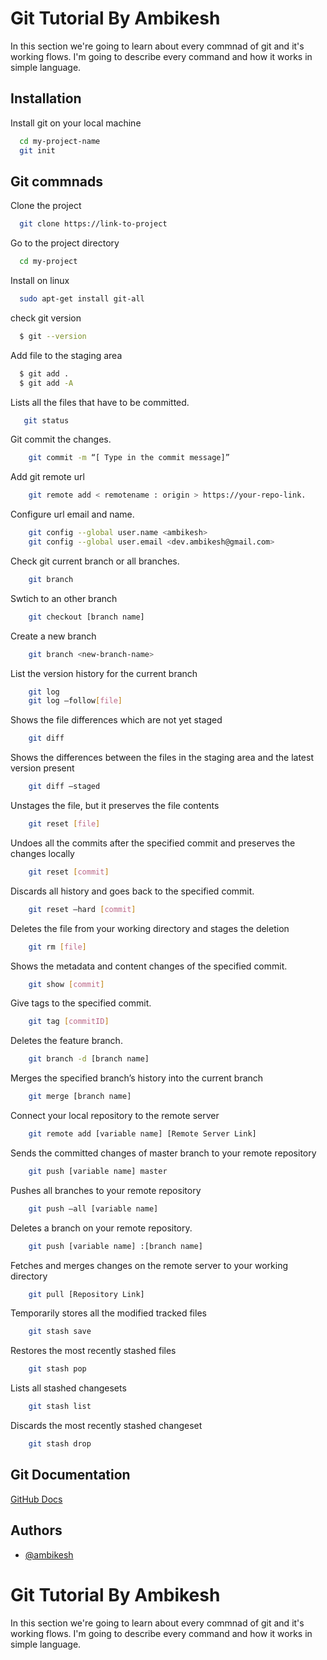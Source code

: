 
# Git Tutorial By Ambikesh

In this section we're going to learn about every commnad of git and it's working flows.
I'm going to describe every command and how it works in simple language.

## Installation

Install git on your local machine

```bash
  cd my-project-name
  git init
```
    
## Git commnads

Clone the project

```bash
  git clone https://link-to-project
```

Go to the project directory

```bash
  cd my-project
```

Install on linux

```bash
  sudo apt-get install git-all
```
check git version

```bash
  $ git --version
```
Add file to the staging area
```bash
  $ git add .
  $ git add -A
```
Lists all the files that have to be committed.
 ```bash
    git status
```
Git commit the changes.
```bash
    git commit -m “[ Type in the commit message]”
```
Add git remote url
```bash
    git remote add < remotename : origin > https://your-repo-link.
```
Configure url email and name.
```bash
    git config --global user.name <ambikesh>
    git config --global user.email <dev.ambikesh@gmail.com>
```
Check git current branch or all branches.
```bash
    git branch
```
Swtich to an other branch
```bash
    git checkout [branch name] 
```
Create a new branch
```bash
    git branch <new-branch-name>
```
List the version history for the current branch
```bash
    git log
    git log –follow[file]
```
Shows the file differences which are not yet staged
```bash
    git diff
```
Shows the differences between the files in the staging area and the latest version present
```bash
    git diff –staged
```
Unstages the file, but it preserves the file contents
```bash
    git reset [file] 
```
Undoes all the commits after the specified commit and preserves the changes locally
```bash
    git reset [commit]
```
Discards all history and goes back to the specified commit.
```bash
    git reset –hard [commit]
```
Deletes the file from your working directory and stages the deletion
```bash
    git rm [file]
```
Shows the metadata and content changes of the specified commit.
```bash
    git show [commit]
```
Give tags to the specified commit.
```bash
    git tag [commitID]
```
Deletes the feature branch.
```bash
    git branch -d [branch name]
```
Merges the specified branch’s history into the current branch
```bash
    git merge [branch name]
```
Connect your local repository to the remote server
```bash
    git remote add [variable name] [Remote Server Link]
```
Sends the committed changes of master branch to your remote repository
```bash
    git push [variable name] master
```
Pushes all branches to your remote repository
```bash
    git push –all [variable name]
```
Deletes a branch on your remote repository.
```bash
    git push [variable name] :[branch name]
```
Fetches and merges changes on the remote server to your working directory
```bash
    git pull [Repository Link]
```
Temporarily stores all the modified tracked files
```bash
    git stash save
```
Restores the most recently stashed files
```bash
    git stash pop
```
Lists all stashed changesets
```bash
    git stash list
```
Discards the most recently stashed changeset
```bash
    git stash drop
```
## Git Documentation

[GitHub Docs](https://docs.github.com/en)


## Authors

- [@ambikesh](https://www.github.com/octokatherine)


# Git Tutorial By Ambikesh

In this section we're going to learn about every commnad of git and it's working flows.
I'm going to describe every command and how it works in simple language.

